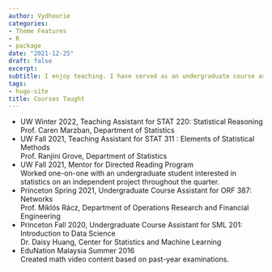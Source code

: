 ```yaml
---
author: Vydhourie
categories:
- Theme Features
- R
- package
date: "2021-12-25"
draft: false
excerpt: 
subtitle: I enjoy teaching. I have served as an undergraduate course assistant and a teaching assistant. I have also mentored for the Directed Reading Program, which allows me to work one-on-one with an undergraduate student on a quarter-long project in statistics.
tags:
- hugo-site
title: Courses Taught
---
```

  + UW Winter 2022, Teaching Assistant for STAT 220: Statistical Reasoning
    <br> Prof. Caren Marzban, Department of Statistics
  + UW Fall 2021, Teaching Assistant for STAT 311 : Elements of Statistical Methods
    <br> Prof. Ranjini Grove, Department of Statistics
  + UW Fall 2021, Mentor for Directed Reading Program
    <br> Worked one-on-one with an undergraduate student interested in statistics on an independent project throughout the quarter.
  + Princeton Spring 2021, Undergraduate Course Assistant for ORF 387: Networks
    <br> Prof. Miklós Rácz, Department of Operations Research and Financial Engineering
  + Princeton Fall 2020, Undergraduate Course Assistant for SML 201: Introduction to Data Science
    <br> Dr. Daisy Huang, Center for Statistics and Machine Learning
  + EduNation Malaysia Summer 2016
    <br> Created math video content based on past-year examinations.



